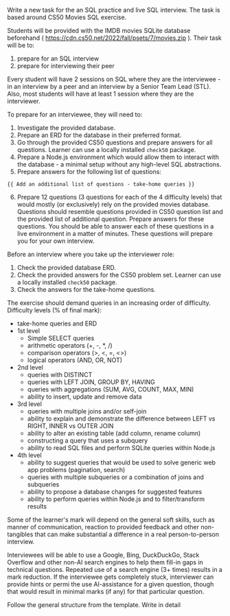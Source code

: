 Write a new task for the an SQL practice and live SQL interview. The task is based around CS50 Movies SQL exercise.

Students will be provided with the IMDB movies SQLite database beforehand ( https://cdn.cs50.net/2022/fall/psets/7/movies.zip ). Their task will be to:
1. prepare for an SQL interview
2. prepare for interviewing their peer

Every student will have 2 sessions on SQL where they are the interviewee - in an interview by a peer and an interview by a Senior Team Lead (STL).
Also, most students will have at least 1 session where they are the interviewer.

To prepare for an interviewee, they will need to:
1. Investigate the provided database.
2. Prepare an ERD for the database in their preferred format.
3. Go through the provided CS50 questions and prepare answers for all questions. Learner can use a locally installed `check50` package.
4. Prepare a Node.js environment which would allow them to interact with the database - a minimal setup without any high-level SQL abstractions.
5. Prepare answers for the following list of questions:
```
{{ Add an additional list of questions - take-home queries }}
```
6. Prepare 12 questions (3 questions for each of the 4 difficulty levels) that would mostly (or exclusively) rely on the provided movies database. Questions should resemble questions provided in CS50 question list and the provided list of additional question. Prepare answers for these questions. You should be able to answer each of these questions in a live environment in a matter of minutes. These questions will prepare you for your own interview.

Before an interview where you take up the interviewer role:
1. Check the provided database ERD.
2. Check the provided answers for the CS50 problem set. Learner can use a locally installed `check50` package.
3. Check the answers for the take-home questions.

The exercise should demand queries in an increasing order of difficulty. Difficulty levels (% of final mark):
- take-home queries and ERD
- 1st level
  - Simple SELECT queries
  - arithmetic operators (+, -, *, /)
  - comparison operators (>, <, =, <>)
  - logical operators (AND, OR, NOT)
- 2nd level
  - queries with DISTINCT
  - queries with LEFT JOIN, GROUP BY, HAVING
  - queries with aggregations (SUM, AVG, COUNT, MAX, MIN)
  - ability to insert, update and remove data
- 3rd level
  - queries with multiple joins and/or self-join
  - ability to explain and demonstrate the difference between LEFT vs RIGHT, INNER vs OUTER JOIN
  - ability to alter an existing table (add column, rename column)
  - constructing a query that uses a subquery
  - ability to read SQL files and perform SQLite queries within Node.js
- 4th level
  - ability to suggest queries that would be used to solve generic web app problems (pagination, search)
  - queries with multiple subqueries or a combination of joins and subqueries
  - ability to propose a database changes for suggested features
  - ability to perform queries within Node.js and to filter/transform results

Some of the learner's mark will depend on the general soft skills, such as manner of communication, reaction to provided feedback and other non-tangibles that can make substantial a difference in a real person-to-person interview.

Interviewees will be able to use a Google, Bing, DuckDuckGo, Stack Overflow and other non-AI search engines to help them fill-in gaps in technical questions. Repeated use of a search engine (3+ times) results in a mark reduction. If the interviewee gets completely stuck, interviewer can provide hints or permi the use AI-assistance for a given question, though that would result in minimal marks (if any) for that particular question.

Follow the general structure from the template. Write in detail